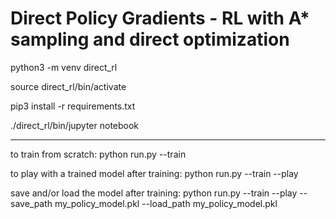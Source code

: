 # Direct Policy Gradients - RL with A* sampling and direct optimization

python3 -m venv direct_rl

source direct_rl/bin/activate

pip3 install -r requirements.txt

./direct_rl/bin/jupyter notebook

-------------------------------------
to train from scratch:
  python run.py --train

to play with a trained model after training:
  python run.py --train --play 

save and/or load the model after training:
  python run.py --train --play --save_path my_policy_model.pkl --load_path my_policy_model.pkl


